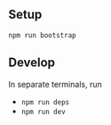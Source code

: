 ## Setup

```
npm run bootstrap
```

## Develop

In separate terminals, run

- `npm run deps`
- `npm run dev`
